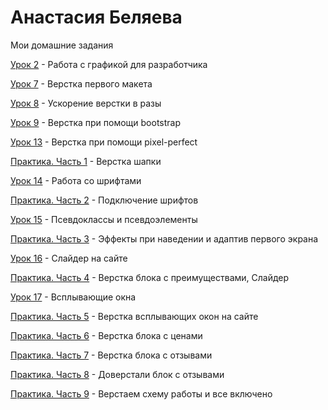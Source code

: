 

# Анастасия Беляева
Мои домашние задания

[Урок 2](https://9karamba.github.io/DOMASHKA/lesson-2/ " ") - Работа с графикой для разработчика

[Урок 7](https://9karamba.github.io/DOMASHKA/lesson-7/ " ") - Верстка первого макета

[Урок 8](https://9karamba.github.io/DOMASHKA/lesson-8/ " ") - Ускорение верстки в разы

[Урок 9](https://9karamba.github.io/DOMASHKA/lesson-9/ " ") - Верстка при помощи bootstrap

[Урок 13](https://9karamba.github.io/DOMASHKA/lesson-13/ " ") - Верстка при помощи pixel-perfect

[Практика. Часть 1](https://9karamba.github.io/DOMASHKA/practica-1 " ") - Верстка шапки

[Урок 14](https://9karamba.github.io/DOMASHKA/lesson-14/ " ") - Работа со шрифтами

[Практика. Часть 2](https://9karamba.github.io/DOMASHKA/practica-2 " ") - Подключение шрифтов

[Урок 15](https://9karamba.github.io/DOMASHKA/lesson-15/ " ") - Псевдоклассы и псевдоэлементы

[Практика. Часть 3](https://9karamba.github.io/DOMASHKA/practica-3 " ") - Эффекты при наведении и адаптив первого экрана

[Урок 16](https://9karamba.github.io/DOMASHKA/lesson-16/ " ") - Слайдер на сайте

[Практика. Часть 4](https://9karamba.github.io/DOMASHKA/practica-4 " ") - Верстка блока с преимуществами, Слайдер

[Урок 17](https://9karamba.github.io/DOMASHKA/lesson-17/ " ") - Всплывающие окна

[Практика. Часть 5](https://9karamba.github.io/DOMASHKA/practica-5 " ") - Верстка всплывающих окон на сайте

[Практика. Часть 6](https://9karamba.github.io/DOMASHKA/practica-6 " ") - Верстка блока с ценами

[Практика. Часть 7](https://9karamba.github.io/DOMASHKA/practica-7 " ") - Верстка блока с отзывами

[Практика. Часть 8](https://9karamba.github.io/DOMASHKA/practica-8 " ") - Доверстали блок с отзывами

[Практика. Часть 9](https://9karamba.github.io/DOMASHKA/practica-9 " ") - Верстаем схему работы и все включено
